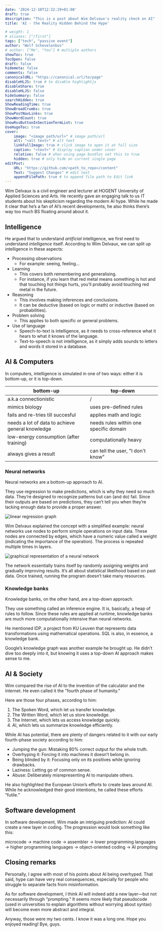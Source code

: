 ```yaml
---
date: '2024-12-10T12:32:29+01:00'
draft: true
description: "This is a post about Wim Delvaux's reality check on AI"
title: 'AI - the Reality Hidden Behind the Hype'

# weight: 1
# aliases: ["/first"]
tags: ["tech", "passive event"]
author: "Wolf Schevelenbos"
# author: ["Me", "You"] # multiple authors
showToc: true
TocOpen: false
draft: false
hidemeta: false
comments: false
canonicalURL: "https://canonical.url/to/page"
disableHLJS: true # to disable highlightjs
disableShare: true
disableHLJS: false
hideSummary: false
searchHidden: true
ShowReadingTime: true
ShowBreadCrumbs: true
ShowPostNavLinks: true
ShowWordCount: true
ShowRssButtonInSectionTermList: true
UseHugoToc: true
cover:
    image: "<image path/url>" # image path/url
    alt: "<alt text>" # alt text
    linkFullImage: true # click image to open it at full size
    caption: "<text>" # display caption under cover
    relative: false # when using page bundles set this to true
    hidden: true # only hide on current single page
editPost:
    URL: "https://github.com/<path_to_repo>/content"
    Text: "Suggest Changes" # edit text
    appendFilePath: true # to append file path to Edit link
---
```


Wim Delvaux is a civil engineer and lecturer at HOGENT University of Applied Sciences and Arts. He recently gave an engaging talk to us IT students about his skepticism regarding the modern AI hype. While he made it clear that he’s a fan of AI’s recent developments, he also thinks there’s way too much BS floating around about it.

## Intelligence

He argued that to understand _artificial_ intelligence, we first need to understand _intelligence_ itself. According to Wim Delvaux, we can split up intelligence in these aspects:

- Processing observations
  - For example: seeing, feeling...
- Learning
  - This covers both remembering and generalising.
  - For instance, if you learn that red metal means something is hot and that touching hot things hurts, you’ll probably avoid touching red metal in the future.
- Reasoning
  - This involves making inferences and conclusions.
  - It can be deductive (based on logic or math) or inductive (based on probabilities).
- Problem solving
  - This applies to both specific or general problems.
- Use of language
  - Speech-to-text is intelligence, as it needs to cross-reference what it hears to what it knows of the language.
  - Text-to-speech is not intelligence, as it simply adds sounds to letters and words it stored in a database.

## AI & Computers

In computers, intelligence is simulated in one of two ways: either it is bottom-up, or it is top-down.

| bottom-up                                        | top-down                               |
| ------------------------------------------------ | -------------------------------------- |
| a.k.a connectionistic                            | /                                      |
| mimics biology                                   | uses pre-defined rules                 |
| fails and re-tries till succesful                | applies math and logic                 |
| needs a lot of data to achieve general knowledge | needs rules within one specific domain |
| low-energy consumption (after training)          | computationally heavy                  |
| always gives a result                            | can tell the user, "I don't know"      |

### Neural networks

Neural networks are a bottom-up approach to AI.

They use regression to make predictions, which is why they need so much data. They’re designed to recognize patterns but can (and do) fail. Since their outputs are based on predictions, they can’t tell you when they’re lacking enough data to provide a proper answer.

![linear regression graph](/images/linear-regression.png)

Wim Delvaux explained the concept with a simplified example: neural networks use nodes to perform simple operations on input data. These nodes are connected by edges, which have a numeric value called a weight (indicating the importance of the operation). The process is repeated multiple times in layers.

![graphical representation of a neural network](/images/neural-network.png)

The network essentially trains itself by randomly assigning weights and gradually improving results. It’s all about statistical likelihood based on past data. Once trained, running the program doesn’t take many resources.

### Knowledge banks

Knowledge banks, on the other hand, are a top-down approach.

They use something called an inference engine. It is, basically, a heap of rules to follow. Since these rules are applied at runtime, knowledge banks are much more computationally intensive than neural networks.

He mentioned IDP, a project from KU Leuven that represents data transformations using mathematical operations. SQL is also, in essence, a knowledge bank.

Google’s knowledge graph was another example he brought up. He didn’t dive too deeply into it, but knowing it uses a top-down AI approach makes sense to me.

## AI & Society

Wim compared the rise of AI to the invention of the calculator and the internet. He even called it the "fourth phase of humanity."

Here are those four phases, according to him:

1. The Spoken Word, which let us transfer knowledge.
2. The Written Word, which let us store knowledge.
3. The Internet, which lets us access knowledge quickly.
4. AI, which lets us summarize knowledge efficiently.

While AI has potential, there are plenty of dangers related to it with our early fourth-phase society according to him:

- Jumping the gun: Mistaking 80% correct output for the whole truth.
- Overhyping it: Forcing it into machines it doesn’t belong in.
- Being blinded by it: Focusing only on its positives while ignoring drawbacks.
- Laziness: Letting go of common sense.
- Abuse: Deliberately misrepresenting AI to manipulate others.

He also highlighted the European Union’s efforts to create laws around AI. While he acknowledged their good intentions, he called these efforts “futile.”

## Software development

In software development, Wim made an intriguing prediction: AI could create a new layer in coding. The progression would look something like this:

microcode → machine code → assembler → lower programming languages → higher programming languages → object-oriented coding → AI prompting

## Closing remarks

Personally, I agree with most of his points about AI being overhyped. That said, hype can have very real consequences, especially for people who struggle to separate facts from misinformation.

As for software development, I think AI will indeed add a new layer—but not necessarily through “prompting.” It seems more likely that pseudocode (used in universities to explain algorithms without worrying about syntax) will become even more abstract and integral.

Anyway, those were my two cents. I know it was a long one. Hope you enjoyed reading! Bye, guys.
